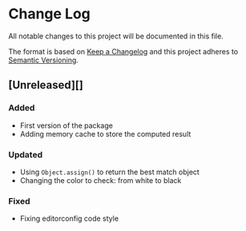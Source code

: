 # Change Log
All notable changes to this project will be documented in this file.

The format is based on [Keep a Changelog](http://keepachangelog.com/)
and this project adheres to [Semantic Versioning](http://semver.org/).

## [Unreleased][]

### Added
- First version of the package
- Adding memory cache to store the computed result 

### Updated
- Using `Object.assign()` to return the best match object
- Changing the color to check: from white to black

### Fixed
- Fixing editorconfig code style
